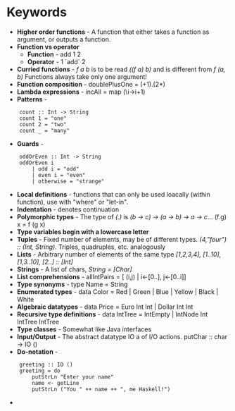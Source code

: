 # Keywords

* **Higher order functions** - A function that either takes a function as argument, or outputs a function.
* **Function vs operator**
  * **Function** - add 1 2
  * **Operator** - 1 ´add´ 2
* **Curried functions** - *f a b* is to be read *((f a) b)* and is different from *f (a, b)* Functions always take only one argument!
* **Function composition** - doublePlusOne = (+1).(2*)
* **Lambda expressions** - incAll = map (\i->i+1)
* **Patterns** - 
```
    count :: Int -> String
    count 1 = "one"
    count 2 = "two"
    count _ = "many"
```
* **Guards** - 
```
    oddOrEven :: Int -> String
    oddOrEven i
        | odd i = "odd"
        | even i = "even"
        | otherwise = "strange"
```
* **Local definitions** - functions that can only be used loacally (within function), use with "where" or "let-in".
* **Indentation** - denotes continuation
* **Polymorphic types** - The type of *(.)* is *(b -> c) -> (a -> b) -> a -> c*... (f.g) x = f (g x) 
* **Type variables begin with a lowercase letter**
* **Tuples** - Fixed number of elements, may be of different types. *(4,"four") :: (Int, String)*. Triples, quadruples, etc. analogously
* **Lists** - Arbitrary number of elements of the same type *[1,2,3,4], [1..10], [1,3..10], [2..] :: [Int]*
* **Strings** - A list of chars, *String = [Char]*
* **List comprehensions** - allIntPairs = [ (i,j) | i<-[0..], j<-[0..i]]
* **Type synonyms** - type Name = String
* **Enumerated types** - data Color = Red | Green | Blue | Yellow | Black | White
* **Algebraic datatypes** - data Price = Euro Int Int | Dollar Int Int
* **Recursive type definitions** - data IntTree = IntEmpty | IntNode Int IntTree IntTree
* **Type classes** - Somewhat like Java interfaces
* **Input/Output** - The abstract datatype IO a of I/O actions. putChar :: char -> IO ()
* **Do-notation** - 
```
    greeting :: IO ()
    greeting = do
        putStrLn "Enter your name"
        name <- getLine
        putStrLn ("You " ++ name ++ ", me Haskell!")
```
* 
